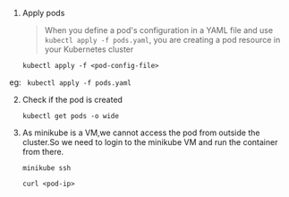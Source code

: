 1. Apply pods 
   >When you define a pod's configuration in a YAML file and use `kubectl apply -f pods.yaml`, you are creating a pod resource in your Kubernetes cluster
   ```
   kubectl apply -f <pod-config-file>
   ```
  eg: ` kubectl apply -f pods.yaml`

2. Check if the pod is created
   ```
   kubectl get pods -o wide
   ```

3. As minikube is a VM,we cannot access the pod from outside the cluster.So we need to login to the minikube VM and run the container from there.
   ```
   minikube ssh
   ```
   ```
   curl <pod-ip>
   ```




